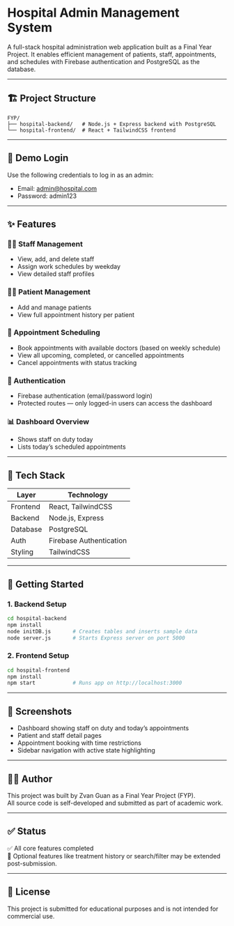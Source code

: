 # Hospital Admin Management System

A full-stack hospital administration web application built as a Final Year Project. It enables efficient management of patients, staff, appointments, and schedules with Firebase authentication and PostgreSQL as the database.

---

## 🏗️ Project Structure

```
FYP/
├── hospital-backend/   # Node.js + Express backend with PostgreSQL
└── hospital-frontend/  # React + TailwindCSS frontend
```

---

## 🔑 Demo Login

Use the following credentials to log in as an admin:
- Email: admin@hospital.com
- Password: admin123

---

## ✨ Features

### 👨‍⚕️ Staff Management
- View, add, and delete staff
- Assign work schedules by weekday
- View detailed staff profiles

### 🧑‍🦽 Patient Management
- Add and manage patients
- View full appointment history per patient

### 📅 Appointment Scheduling
- Book appointments with available doctors (based on weekly schedule)
- View all upcoming, completed, or cancelled appointments
- Cancel appointments with status tracking

### 🔐 Authentication
- Firebase authentication (email/password login)
- Protected routes — only logged-in users can access the dashboard

### 📊 Dashboard Overview
- Shows staff on duty today
- Lists today’s scheduled appointments

---

## 🔧 Tech Stack

| Layer         | Technology                     |
|---------------|--------------------------------|
| Frontend      | React, TailwindCSS             |
| Backend       | Node.js, Express               |
| Database      | PostgreSQL                     |
| Auth          | Firebase Authentication        |
| Styling       | TailwindCSS                    |

---

## 🚀 Getting Started

### 1. Backend Setup

```bash
cd hospital-backend
npm install
node initDB.js       # Creates tables and inserts sample data
node server.js       # Starts Express server on port 5000
```

### 2. Frontend Setup

```bash
cd hospital-frontend
npm install
npm start            # Runs app on http://localhost:3000
```


---

## 📸 Screenshots

- Dashboard showing staff on duty and today’s appointments
- Patient and staff detail pages
- Appointment booking with time restrictions
- Sidebar navigation with active state highlighting

---

## 🧑‍🎓 Author

This project was built by Zvan Guan as a Final Year Project (FYP).  
All source code is self-developed and submitted as part of academic work.

---

## ✅ Status

✅ All core features completed  
🚧 Optional features like treatment history or search/filter may be extended post-submission.

---

## 📃 License

This project is submitted for educational purposes and is not intended for commercial use.